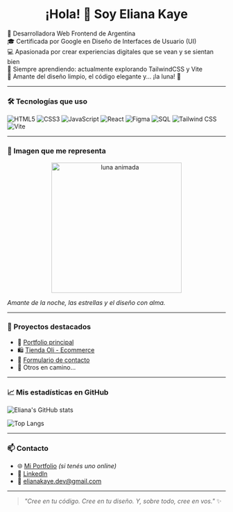 <h1 align="center">¡Hola! 👋 Soy Eliana Kaye</h1>

🌟 Desarrolladora Web Frontend de Argentina  
🎓 Certificada por Google en Diseño de Interfaces de Usuario (UI)  
💻 Apasionada por crear experiencias digitales que se vean y se sientan bien  
🚀 Siempre aprendiendo: actualmente explorando TailwindCSS y Vite  
🎨 Amante del diseño limpio, el código elegante y... ¡la luna! 🌙

---

### 🛠 Tecnologías que uso

![HTML5](https://img.shields.io/badge/HTML5-E34F26?style=flat&logo=html5&logoColor=white)
![CSS3](https://img.shields.io/badge/CSS3-1572B6?style=flat&logo=css3&logoColor=white)
![JavaScript](https://img.shields.io/badge/JavaScript-F7DF1E?style=flat&logo=javascript&logoColor=black)
![React](https://img.shields.io/badge/React-61DAFB?style=flat&logo=react&logoColor=black)
![Figma](https://img.shields.io/badge/Figma-F24E1E?style=flat&logo=figma&logoColor=white)
![SQL](https://img.shields.io/badge/SQL-4479A1?style=flat&logo=mysql&logoColor=white)
![Tailwind CSS](https://img.shields.io/badge/Tailwind-38B2AC?style=flat&logo=tailwind-css&logoColor=white)
![Vite](https://img.shields.io/badge/Vite-646CFF?style=flat&logo=vite&logoColor=white)

---

### 🌙 Imagen que me representa

<p align="center">
  <img src="https://raw.githubusercontent.com/ElianaKaye/ElianaKaye/main/luna.gif" width="300px" alt="luna animada"/>
</p>

*Amante de la noche, las estrellas y el diseño con alma.*

---

### 💼 Proyectos destacados

- 🌟 [Portfolio principal](https://github.com/ElianaKaye/portfolio)
- 🛍️ [Tienda Oli - Ecommerce](https://github.com/ElianaKaye/tienda-oli)
- 💌 [Formulario de contacto](https://github.com/ElianaKaye/contact-form)
- 🌠 Otros en camino...

---

### 📈 Mis estadísticas en GitHub

![Eliana's GitHub stats](https://github-readme-stats.vercel.app/api?username=ElianaKaye&show_icons=true&theme=dracula)

![Top Langs](https://github-readme-stats.vercel.app/api/top-langs/?username=ElianaKaye&layout=compact&theme=dracula)

---

### 📫 Contacto

- 🌐 [Mi Portfolio](https://tuportfolio.com) *(si tenés uno online)*
- 💼 [LinkedIn](https://www.linkedin.com/in/tuusuario)
- 📧 elianakaye.dev@gmail.com

---

> _"Cree en tu código. Cree en tu diseño. Y, sobre todo, cree en vos."_ ✨
